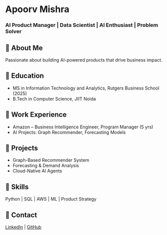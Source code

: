 
# Apoorv Mishra
### AI Product Manager | Data Scientist | AI Enthusiast | Problem Solver  

## 🔹 About Me
Passionate about building AI-powered products that drive business impact.  

## 🔹 Education
- MS in Information Technology and Analytics, Rutgers Business School (2025)
- B.Tech in Computer Science, JIIT Noida  

## 🔹 Work Experience
- Amazon – Business Intelligence Engineer, Program Manager (5 yrs)
- AI Projects: Graph Recommender, Forecasting Models  

## 🔹 Projects
- Graph-Based Recommender System  
- Forecasting & Demand Analysis  
- Cloud-Native AI Agents  

## 🔹 Skills
Python | SQL | AWS | ML | Product Strategy  

## 🔹 Contact
[LinkedIn](https://www.linkedin.com/in/apoorvmishra-ai/) | [GitHub](https://github.com/111apoorv)
